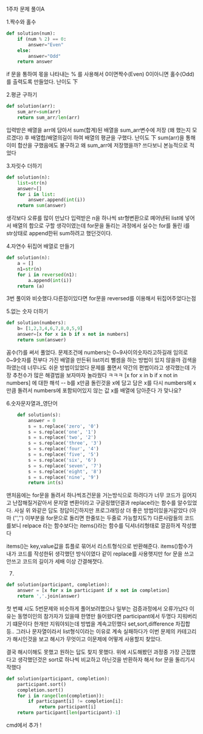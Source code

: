 1주차 문제 풀이A

1.짝수와 홀수
``` python
def solution(num):
    if (num % 2) == 0:
        answer="Even"
    else:
        answer="Odd"
    return answer
``` 
if 문을 통하여 몫을 나타내는 % 를 사용해서 0이면짝수(Even) 0이아니면 홀수(Odd)를 출력도록 만들었다.
난이도 下

2.평균 구하기
``` python
def solution(arr):
    sum_arr=sum(arr)
    return sum_arr/len(arr)
```
입력받은 배열을 arr에 담아서 sum(합계)된 배열을 sum_arr변수에 저장 (왜 했는지 모르겠다) 후 배열합/배열의길이 하여 배열의 평균을 구했다.
난이도 下
sum(arr)을 통해 이미 합산을 구했음에도 불구하고 왜 sum_arr에 저장했을까? 쓰다보니 본능적으로 적었다

3.자릿수 더하기
``` python
def solution(n):
    list=str(n)
    answer=[]
    for i in list:
        answer.append(int(i))
    return sum(answer)
```
생각보다 오류를 많이 만났다 입력받은 n을 하나씩 str형변환으로 뗴어낸뒤 list에 넣어서 배열의 합으로 구할 생각이였는데
for문을 돌리는 과정에서 실수는 for를 돌린 i를 str상태로 append한뒤 sum하려고 했던것이다.  

4.자연수 뒤집어 배열로 만들기
``` python
def solution(n):
    a = []
    n1=str(n)
    for i in reversed(n1):
        a.append(int(i))
    return (a)
```
3번 풀이와 비슷했다.다른점이있다면 for문을 reversed를 이용해서 뒤집어주었다는점

5.없는 숫자 더하기
``` python
def solution(numbers):
    b= [1,2,3,4,6,7,8,0,5,9]
    answer=[x for x in b if x not in numbers]
    return sum(answer)
```
꼼수(?)를 써서 풀었다. 문제조건에 numbers는 0~9사이의숫자라고하길래 임의로 0~9숫자를 전부다 가진 배열을 만든뒤 list끼리 뺄셈을 하는 방법이 있지 않을까 검색을 하였는데 너무나도 쉬운 방법이있었다 문제를 풀면서 약간의 편법이라고 생각했는데 가장 추천수가 많은 해결법을 보자마자 놀라웠다 ㅋㅋㅋ 
[x for x in b if x not in numbers] 에 대한 해석 -- 
b를 x만큼 돌린것을 x에 담고 담은 x를 다시 numbers에 x만큼 돌려서 numbers에 포함되어있지 않는 값 x를 배열에 담아준다 가 맞나요? 



6.숫자문자열과_영단어
``` python 
    def solution(s):
        answer = 0
        s = s.replace('zero', '0')
        s = s.replace('one', '1')
        s = s.replace('two', '2')
        s = s.replace('three', '3')
        s = s.replace('four', '4')
        s = s.replace('five', '5')
        s = s.replace('six', '6')
        s = s.replace('seven', '7')
        s = s.replace('eight', '8')
        s = s.replace('nine', '9')
        return int(s)
```
맨처음에는 for문을 돌려서 하나씩조건문을 거는방식으로 하려다가 너무 코드가 길어지고 난잡해질거같아서 문자열 변환이라고 구글링했던결과
replace라는 함수를 알수있었다. 사실 위 와같은 답도 정답이긴하지만 프로그래밍상 더 좋은 방법이있을거같았다 (아마 ('','') 이부분을 for문으로 돌리면 한줄또는 두줄로 가능할지도?) 다른사람들의 코드를보니 relpace 라는 함수보다는 items()라는 함수를 딕셔너리형태로 깔끔하게 작성했다

items()는 key,value값을 튜플로 묶어서 리스트형식으로 반환해준다.
items()함수가 내가 코드를 작성한뒤 생각했던 방식이였다 같이 replace를 사용햇지만 for 문을 쓰고안쓰고 코드의 길이가 세배 이상 간결해졋다.


7.
``` python
def solution(participant, completion):
    answer = [x for x in participant if x not in completion]
    return ','.join(answer)
```
첫 번쨰 시도 5번문제와 비슷하게 풀어보려했으나 일부는 검증과정에서 오류가났다
이유는 동명이인의 참가자가 있을때 한명만 들어왔다면 participant에서 두명다 지워버리기 떄문이다 한개만 지워야되는데
방법을 계속고민했다 set,sort,difference  차집합 등.. 그러나 문자열이라서 list형식이라는 이유로 계속 실패하다가 
이번 문제의 카테고리가 해시인것을 보고 해시가 무엇이고 이문제에 어떻게 사용할지 찾았다.

결국 해시이해도 못했고 원하는 답도 찾지 못했다.
위에 시도해봤던 과정중 가장 근접했다고 생각했던것은 sort로  하나씩 비교하고 아닌것을 반환하자 해서 
for 문을 돌리기시작했다
``` python
def solution(participant, completion):
    participant.sort()
    completion.sort()
    for i in range(len(completion)):
        if participant[i] != completion[i]:
            return participant[i]
    return participant[len(participant)-1]
```
cmd에서 추가 !
